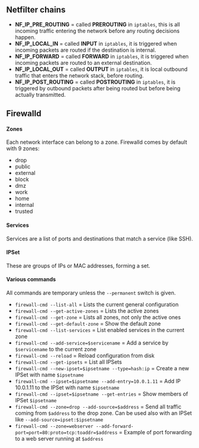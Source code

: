 ## Netfilter chains

* **NF_IP_PRE_ROUTING** = called **PREROUTING** in `iptables`, this is all incoming traffic entering the network before any routing decisions happen.
* **NF_IP_LOCAL_IN** = called **INPUT** in `iptables`, it is triggered when incoming packets are routed if the destination is internal.
* **NF_IP_FORWARD** = called **FORWARD** in `iptables`, it is triggered when incoming packets are routed to an external destination.
* **NF_IP_LOCAL_OUT** = called **OUTPUT** in `iptables`, it is local outbound traffic that enters the network stack, before routing.
* **NF_IP_POST_ROUTING** = called **POSTROUTING** in `iptables`, it is triggered by outbound packets after being routed but before being actually transmitted.

## Firewalld

#### Zones

Each network interface can belong to a zone. Firewalld comes by default with 9 zones:

* drop
* public
* external
* block
* dmz
* work
* home
* internal
* trusted

#### Services

Services are a list of ports and destinations that match a service (like SSH).

#### IPSet

These are groups of IPs or MAC addresses, forming a set.

#### Various commands

All commands are temporary unless the `--permanent` switch is given.

* `firewall-cmd --list-all` = Lists the current general configuration
* `firewall-cmd --get-active-zones` = Lists the active zones
* `firewall-cmd --get-zone` = Lists all zones, not only the active ones
* `firewall-cmd --get-default-zone` = Show the default zone
* `firewall-cmd --list-services` = List enabled services in the current zone
* `firewall-cmd --add-service=$servicename` = Add a service by `$servicename` to the current zone
* `firewall-cmd --reload` = Reload configuration from disk
* `firewall-cmd --get-ipsets` = List all IPSets
* `firewall-cmd --new-ipset=$ipsetname --type=hash:ip` = Create a new IPSet with name `$ipsetname`
* `firewall-cmd --ipset=$ipsetname --add-entry=10.0.1.11` = Add IP 10.0.1.11 to the IPSet with name `$ipsetname`
* `firewall-cmd --ipset=$ipsetname --get-entries` = Show members of IPSet `$ipsetname`
* `firewall-cmd --zone=drop --add-source=$address` = Send all traffic coming from `$address` to the drop zone. Can be used also with an IPSet like `--add-source=ipset:$ipsetname`
* `firewall-cmd --zone=webserver --add-forward-port=port=80:proto=tcp:toaddr=$address` = Example of port forwarding to a web server running at `$address`
